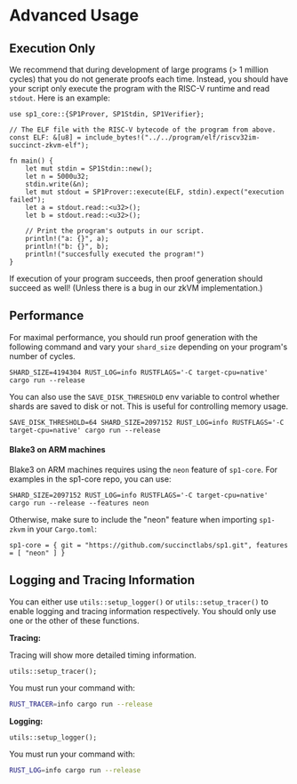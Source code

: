 # Advanced Usage

## Execution Only

We recommend that during development of large programs (> 1 million cycles) that you do not generate proofs each time.
Instead, you should have your script only execute the program with the RISC-V runtime and read `stdout`. Here is an example:

```rust,noplayground
use sp1_core::{SP1Prover, SP1Stdin, SP1Verifier};

// The ELF file with the RISC-V bytecode of the program from above.
const ELF: &[u8] = include_bytes!("../../program/elf/riscv32im-succinct-zkvm-elf");

fn main() {
    let mut stdin = SP1Stdin::new(); 
    let n = 5000u32;
    stdin.write(&n); 
    let mut stdout = SP1Prover::execute(ELF, stdin).expect("execution failed");
    let a = stdout.read::<u32>(); 
    let b = stdout.read::<u32>();

    // Print the program's outputs in our script.
    println!("a: {}", a);
    println!("b: {}", b);
    println!("succesfully executed the program!")
}
```

If execution of your program succeeds, then proof generation should succeed as well! (Unless there is a bug in our zkVM implementation.)


## Performance

For maximal performance, you should run proof generation with the following command and vary your `shard_size` depending on your program's number of cycles.

```rust,noplayground
SHARD_SIZE=4194304 RUST_LOG=info RUSTFLAGS='-C target-cpu=native' cargo run --release
```

You can also use the `SAVE_DISK_THRESHOLD` env variable to control whether shards are saved to disk or not.
This is useful for controlling memory usage.

```rust,noplayground
SAVE_DISK_THRESHOLD=64 SHARD_SIZE=2097152 RUST_LOG=info RUSTFLAGS='-C target-cpu=native' cargo run --release
```

#### Blake3 on ARM machines

Blake3 on ARM machines requires using the `neon` feature of `sp1-core`. For examples in the sp1-core repo, you can use:

```rust,noplayground
SHARD_SIZE=2097152 RUST_LOG=info RUSTFLAGS='-C target-cpu=native' cargo run --release --features neon
```

Otherwise, make sure to include the "neon" feature when importing `sp1-zkvm` in your `Cargo.toml`:

```toml,noplayground
sp1-core = { git = "https://github.com/succinctlabs/sp1.git", features = [ "neon" ] }
```

## Logging and Tracing Information

You can either use `utils::setup_logger()` or `utils::setup_tracer()` to enable logging and tracing information respectively. You should only use one or the other of these functions.

**Tracing:**

Tracing will show more detailed timing information. 

```rust,noplayground
utils::setup_tracer();
```

You must run your command with:
```bash
RUST_TRACER=info cargo run --release
```

**Logging:**
```rust,noplayground
utils::setup_logger();
```

You must run your command with:
```bash
RUST_LOG=info cargo run --release
```